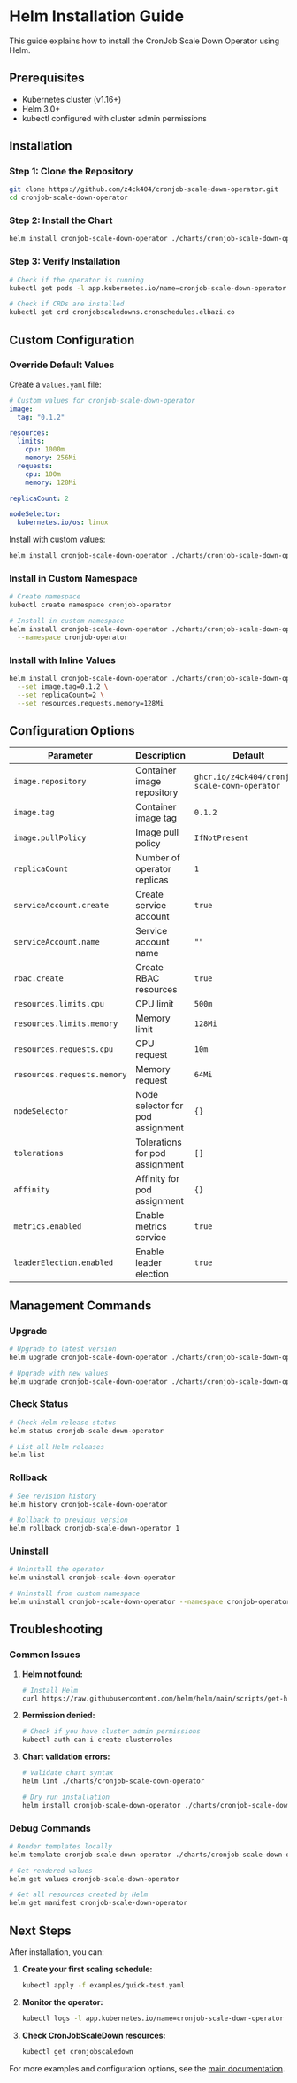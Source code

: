 # Helm Installation Guide

This guide explains how to install the CronJob Scale Down Operator using Helm.

## Prerequisites

- Kubernetes cluster (v1.16+)
- Helm 3.0+
- kubectl configured with cluster admin permissions

## Installation

### Step 1: Clone the Repository

```bash
git clone https://github.com/z4ck404/cronjob-scale-down-operator.git
cd cronjob-scale-down-operator
```

### Step 2: Install the Chart

```bash
helm install cronjob-scale-down-operator ./charts/cronjob-scale-down-operator
```

### Step 3: Verify Installation

```bash
# Check if the operator is running
kubectl get pods -l app.kubernetes.io/name=cronjob-scale-down-operator

# Check if CRDs are installed
kubectl get crd cronjobscaledowns.cronschedules.elbazi.co
```

## Custom Configuration

### Override Default Values

Create a `values.yaml` file:

```yaml
# Custom values for cronjob-scale-down-operator
image:
  tag: "0.1.2"

resources:
  limits:
    cpu: 1000m
    memory: 256Mi
  requests:
    cpu: 100m
    memory: 128Mi

replicaCount: 2

nodeSelector:
  kubernetes.io/os: linux
```

Install with custom values:

```bash
helm install cronjob-scale-down-operator ./charts/cronjob-scale-down-operator -f values.yaml
```

### Install in Custom Namespace

```bash
# Create namespace
kubectl create namespace cronjob-operator

# Install in custom namespace
helm install cronjob-scale-down-operator ./charts/cronjob-scale-down-operator \
  --namespace cronjob-operator
```

### Install with Inline Values

```bash
helm install cronjob-scale-down-operator ./charts/cronjob-scale-down-operator \
  --set image.tag=0.1.2 \
  --set replicaCount=2 \
  --set resources.requests.memory=128Mi
```

## Configuration Options

| Parameter | Description | Default |
|-----------|-------------|---------|
| `image.repository` | Container image repository | `ghcr.io/z4ck404/cronjob-scale-down-operator` |
| `image.tag` | Container image tag | `0.1.2` |
| `image.pullPolicy` | Image pull policy | `IfNotPresent` |
| `replicaCount` | Number of operator replicas | `1` |
| `serviceAccount.create` | Create service account | `true` |
| `serviceAccount.name` | Service account name | `""` |
| `rbac.create` | Create RBAC resources | `true` |
| `resources.limits.cpu` | CPU limit | `500m` |
| `resources.limits.memory` | Memory limit | `128Mi` |
| `resources.requests.cpu` | CPU request | `10m` |
| `resources.requests.memory` | Memory request | `64Mi` |
| `nodeSelector` | Node selector for pod assignment | `{}` |
| `tolerations` | Tolerations for pod assignment | `[]` |
| `affinity` | Affinity for pod assignment | `{}` |
| `metrics.enabled` | Enable metrics service | `true` |
| `leaderElection.enabled` | Enable leader election | `true` |

## Management Commands

### Upgrade

```bash
# Upgrade to latest version
helm upgrade cronjob-scale-down-operator ./charts/cronjob-scale-down-operator

# Upgrade with new values
helm upgrade cronjob-scale-down-operator ./charts/cronjob-scale-down-operator -f values.yaml
```

### Check Status

```bash
# Check Helm release status
helm status cronjob-scale-down-operator

# List all Helm releases
helm list
```

### Rollback

```bash
# See revision history
helm history cronjob-scale-down-operator

# Rollback to previous version
helm rollback cronjob-scale-down-operator 1
```

### Uninstall

```bash
# Uninstall the operator
helm uninstall cronjob-scale-down-operator

# Uninstall from custom namespace
helm uninstall cronjob-scale-down-operator --namespace cronjob-operator
```

## Troubleshooting

### Common Issues

1. **Helm not found:**
   ```bash
   # Install Helm
   curl https://raw.githubusercontent.com/helm/helm/main/scripts/get-helm-3 | bash
   ```

2. **Permission denied:**
   ```bash
   # Check if you have cluster admin permissions
   kubectl auth can-i create clusterroles
   ```

3. **Chart validation errors:**
   ```bash
   # Validate chart syntax
   helm lint ./charts/cronjob-scale-down-operator
   
   # Dry run installation
   helm install cronjob-scale-down-operator ./charts/cronjob-scale-down-operator --dry-run
   ```

### Debug Commands

```bash
# Render templates locally
helm template cronjob-scale-down-operator ./charts/cronjob-scale-down-operator

# Get rendered values
helm get values cronjob-scale-down-operator

# Get all resources created by Helm
helm get manifest cronjob-scale-down-operator
```

## Next Steps

After installation, you can:

1. **Create your first scaling schedule:**
   ```bash
   kubectl apply -f examples/quick-test.yaml
   ```

2. **Monitor the operator:**
   ```bash
   kubectl logs -l app.kubernetes.io/name=cronjob-scale-down-operator
   ```

3. **Check CronJobScaleDown resources:**
   ```bash
   kubectl get cronjobscaledown
   ```

For more examples and configuration options, see the [main documentation](../README.md).
